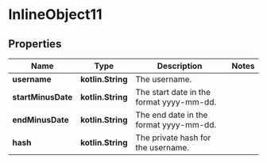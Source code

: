 
# InlineObject11

## Properties
Name | Type | Description | Notes
------------ | ------------- | ------------- | -------------
**username** | **kotlin.String** | The username. | 
**startMinusDate** | **kotlin.String** | The start date in the format yyyy-mm-dd. | 
**endMinusDate** | **kotlin.String** | The end date in the format yyyy-mm-dd. | 
**hash** | **kotlin.String** | The private hash for the username. | 



